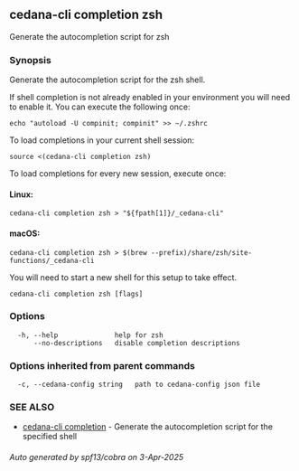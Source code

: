## cedana-cli completion zsh

Generate the autocompletion script for zsh

### Synopsis

Generate the autocompletion script for the zsh shell.

If shell completion is not already enabled in your environment you will need
to enable it.  You can execute the following once:

	echo "autoload -U compinit; compinit" >> ~/.zshrc

To load completions in your current shell session:

	source <(cedana-cli completion zsh)

To load completions for every new session, execute once:

#### Linux:

	cedana-cli completion zsh > "${fpath[1]}/_cedana-cli"

#### macOS:

	cedana-cli completion zsh > $(brew --prefix)/share/zsh/site-functions/_cedana-cli

You will need to start a new shell for this setup to take effect.


```
cedana-cli completion zsh [flags]
```

### Options

```
  -h, --help              help for zsh
      --no-descriptions   disable completion descriptions
```

### Options inherited from parent commands

```
  -c, --cedana-config string   path to cedana-config json file
```

### SEE ALSO

* [cedana-cli completion](cedana-cli_completion.md)	 - Generate the autocompletion script for the specified shell

###### Auto generated by spf13/cobra on 3-Apr-2025
